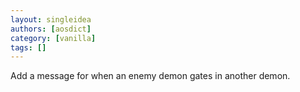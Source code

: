 ```yaml
---
layout: singleidea
authors: [aosdict]
category: [vanilla]
tags: []
---
```

Add a message for when an enemy demon gates in another demon.
